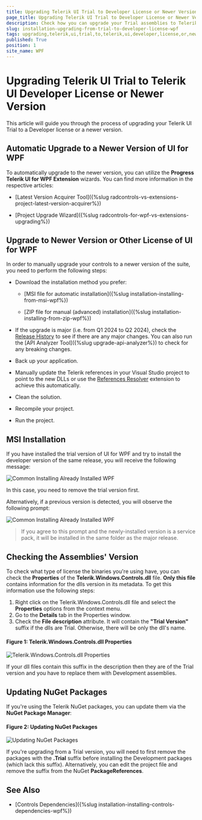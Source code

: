 ```yaml
---
title: Upgrading Telerik UI Trial to Developer License or Newer Version
page_title: Upgrading Telerik UI Trial to Developer License or Newer Version
description: Check how you can upgrade your Trial assemblies to Telerik UI Developer License or Newer Version.
slug: installation-upgrading-from-trial-to-developer-license-wpf
tags: upgrading,telerik,ui,trial,to,telerik,ui,developer,license,or,newer,version
published: True
position: 1
site_name: WPF
---
```


# Upgrading Telerik UI Trial to Telerik UI Developer License or Newer Version

This article will guide you through the process of upgrading your Telerik UI Trial to a Developer license or a newer version.

## Automatic Upgrade to a Newer Version of UI for WPF

To automatically upgrade to the newer version, you can utilize the __Progress Telerik UI for WPF Extension__ wizards. You can find more information in the respective articles:

* [Latest Version Acquirer Tool]({%slug radcontrols-vs-extensions-project-latest-version-acquirer%})

* [Project Upgrade Wizard]({%slug radcontrols-for-wpf-vs-extensions-upgrading%})

## Upgrade to Newer Version or Other License of UI for WPF

In order to manually upgrade your controls to a newer version of the suite, you need to perform the following steps:

* Download the installation method you prefer:
             	  
	* [MSI file for automatic installation]({%slug installation-installing-from-msi-wpf%})

	* [ZIP file for manual (advanced) installation]({%slug installation-installing-from-zip-wpf%})

* If the upgrade is major (i.e. from Q1 2024 to Q2 2024), check the [Release History](http://www.telerik.com/products/wpf/whats-new.aspx) to see if there are any major changes. You can also run the [API Analyzer Tool]({%slug upgrade-api-analyzer%}) to check for any breaking changes.

* Back up your application.

* Manually update the Telerik references in your Visual Studio project to point to the new DLLs or use the [References Resolver](https://marketplace.visualstudio.com/items?itemName=DeyanYosifov.ReferencesResolverExtension) extension to achieve this automatically.

* Clean the solution.

* Recompile your project.

* Run the project.

## MSI Installation

If you have installed the trial version of UI for WPF and try to install the developer version of the same release, you will receive the following message:

![Common Installing Already Installed WPF](images/Common_Installing_AlreadyInstalled_WPF.png)

In this case, you need to remove the trial version first.

Alternatively, if a previous version is detected, you will observe the following prompt:

![Common Installing Already Installed WPF](images/Common_Installing_PreviousVersionInstalled_WPF.png)

>If you agree to this prompt and the newly-installed version is a service pack, it will be installed in the same folder as the major release.

## Checking the Assemblies' Version

To check what type of license the binaries you're using have, you can check the **Properties** of the **Telerik.Windows.Controls.dll** file. **Only this file** contains information for the dlls version in its metadata. To get this information use the following steps:

1. Right click on the Telerik.Windows.Controls.dll file and select the __Properties__ options from the context menu. 
2. Go to the __Details__ tab in the Properties window.
3. Check the __File description__ attribute. It will contain the **"Trial Version"** suffix if the dlls are Trial. Otherwise, there will be only the dll's name. 

#### Figure 1: Telerik.Windows.Controls.dll Properties
![Telerik.Windows.Controls.dll Properties](images/Common_Installing_TrialVersionDescription_WPF.png)
          
If your dll files contain this suffix in the description then they are of the Trial version and you have to replace them with Development assemblies.

## Updating NuGet Packages

If you're using the Telerik NuGet packages, you can update them via the **NuGet Package Manager**:

#### Figure 2: Updating NuGet Packages
![Updating NuGet Packages](images/Common_Installing_NuGetUpdate_WPF.png)

If you're upgrading from a Trial version, you will need to first remove the packages with the **.Trial** suffix before installing the Development packages (which lack this suffix). Alternatively, you can edit the project file and remove the suffix from the NuGet **PackageReferences**.
            
## See Also  
 * [Controls Dependencies]({%slug installation-installing-controls-dependencies-wpf%})
